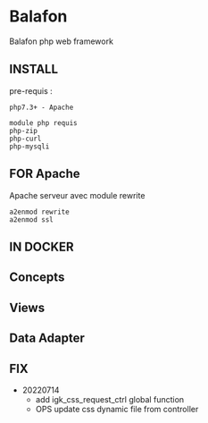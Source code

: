 # Balafon
Balafon php web framework
## INSTALL
pre-requis : 

```
php7.3+ - Apache

module php requis
php-zip
php-curl
php-mysqli
```

## FOR Apache
Apache serveur avec module rewrite
```
a2enmod rewrite
a2enmod ssl
```

## IN DOCKER 

## Concepts

## Views

## Data Adapter

## FIX

- 20220714
    + add igk_css_request_ctrl global function 
    + OPS update css dynamic file from controller

